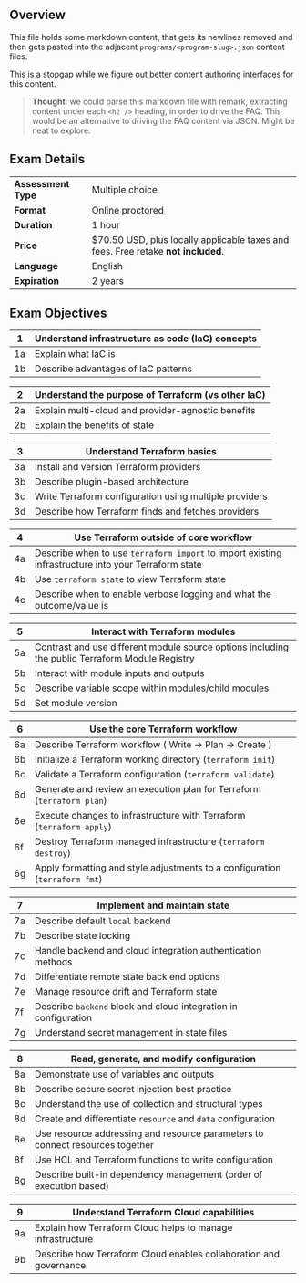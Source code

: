 ## Overview

This file holds some markdown content, that gets its newlines removed and then gets pasted into the adjacent `programs/<program-slug>.json` content files.

This is a stopgap while we figure out better content authoring interfaces for this content.

> **Thought**: we could parse this markdown file with remark, extracting content under each `<h2 />` heading, in order to drive the FAQ.
> This would be an alternative to driving the FAQ content via JSON. Might be neat to explore.

## Exam Details

|                     |                                                                                   |
| ------------------- | --------------------------------------------------------------------------------- |
| **Assessment Type** | Multiple choice                                                                   |
| **Format**          | Online proctored                                                                  |
| **Duration**        | 1 hour                                                                            |
| **Price**           | $70.50 USD, plus locally applicable taxes and fees. Free retake **not included**. |
| **Language**        | English                                                                           |
| **Expiration**      | 2 years                                                                           |

## Exam Objectives

| 1   | Understand infrastructure as code (IaC) concepts |
| --- | ------------------------------------------------ |
| 1a  | Explain what IaC is                              |
| 1b  | Describe advantages of IaC patterns              |

| 2   | Understand the purpose of Terraform (vs other IaC) |
| --- | -------------------------------------------------- |
| 2a  | Explain multi-cloud and provider-agnostic benefits |
| 2b  | Explain the benefits of state                      |

| 3   | Understand Terraform basics                            |
| --- | ------------------------------------------------------ |
| 3a  | Install and version Terraform providers                |
| 3b  | Describe plugin-based architecture                     |
| 3c  | Write Terraform configuration using multiple providers |
| 3d  | Describe how Terraform finds and fetches providers     |

| 4   | Use Terraform outside of core workflow                                                              |
| --- | --------------------------------------------------------------------------------------------------- |
| 4a  | Describe when to use `terraform import` to import existing infrastructure into your Terraform state |
| 4b  | Use `terraform state` to view Terraform state                                                       |
| 4c  | Describe when to enable verbose logging and what the outcome/value is                               |

| 5   | Interact with Terraform modules                                                                 |
| --- | ----------------------------------------------------------------------------------------------- |
| 5a  | Contrast and use different module source options including the public Terraform Module Registry |
| 5b  | Interact with module inputs and outputs                                                         |
| 5c  | Describe variable scope within modules/child modules                                            |
| 5d  | Set module version                                                                              |

| 6   | Use the core Terraform workflow                                             |
| --- | --------------------------------------------------------------------------- |
| 6a  | Describe Terraform workflow ( Write -> Plan -> Create )                     |
| 6b  | Initialize a Terraform working directory (`terraform init`)                 |
| 6c  | Validate a Terraform configuration (`terraform validate`)                   |
| 6d  | Generate and review an execution plan for Terraform (`terraform plan`)      |
| 6e  | Execute changes to infrastructure with Terraform (`terraform apply`)        |
| 6f  | Destroy Terraform managed infrastructure (`terraform destroy`)              |
| 6g  | Apply formatting and style adjustments to a configuration (`terraform fmt`) |

| 7   | Implement and maintain state                                    |
| --- | --------------------------------------------------------------- |
| 7a  | Describe default `local` backend                                |
| 7b  | Describe state locking                                          |
| 7c  | Handle backend and cloud integration authentication methods     |
| 7d  | Differentiate remote state back end options                     |
| 7e  | Manage resource drift and Terraform state                       |
| 7f  | Describe `backend` block and cloud integration in configuration |
| 7g  | Understand secret management in state files                     |

| 8   | Read, generate, and modify configuration                                      |
| --- | ----------------------------------------------------------------------------- |
| 8a  | Demonstrate use of variables and outputs                                      |
| 8b  | Describe secure secret injection best practice                                |
| 8c  | Understand the use of collection and structural types                         |
| 8d  | Create and differentiate `resource` and `data` configuration                  |
| 8e  | Use resource addressing and resource parameters to connect resources together |
| 8f  | Use HCL and Terraform functions to write configuration                        |
| 8g  | Describe built-in dependency management (order of execution based)            |

| 9   | Understand Terraform Cloud capabilities                           |
| --- | ----------------------------------------------------------------- |
| 9a  | Explain how Terraform Cloud helps to manage infrastructure        |
| 9b  | Describe how Terraform Cloud enables collaboration and governance |
